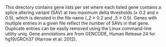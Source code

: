 This directory contains gene lists per set where each listed gene contains a splice altering variant (SAV) at two maximum delta thresholds ($\geq$ 0.2 and $\geq$ 0.5), which is denoted in the file name (_2 $\geq$ 0.2 and _5 $\geq$ 0.5). Genes with multiple entries in a given file reflect the number of SAVs in that gene. Duplicate entries can be easily removed using the Linux command-line utility uniq. Gene annotations are from GENCODE, Human Release 24 for hg19/GRCh37 (Harrow et al. 2012).
